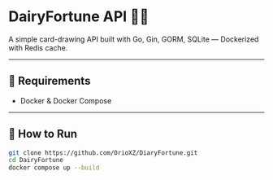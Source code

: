 # DairyFortune API 🐄🔮

A simple card-drawing API built with Go, Gin, GORM, SQLite — Dockerized with Redis cache.

---

## 🔧 Requirements

- Docker & Docker Compose

---

## 🚀 How to Run

```bash
git clone https://github.com/OrioXZ/DiaryFortune.git
cd DairyFortune
docker compose up --build
